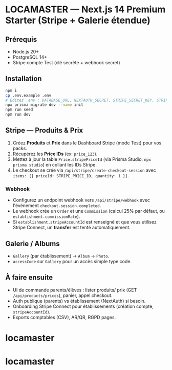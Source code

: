 # LOCAMASTER — Next.js 14 Premium Starter (Stripe + Galerie étendue)

## Prérequis
- Node.js 20+
- PostgreSQL 14+
- Stripe compte Test (clé secrète + webhook secret)

## Installation
```bash
npm i
cp .env.example .env
# Éditez .env : DATABASE_URL, NEXTAUTH_SECRET, STRIPE_SECRET_KEY, STRIPE_WEBHOOK_SECRET
npx prisma migrate dev --name init
npm run seed
npm run dev
```

## Stripe — Produits & Prix
1. Créez **Produits** et **Prix** dans le Dashboard Stripe (mode Test) pour vos packs.
2. Récupérez les **Price IDs** (ex: `price_123`).
3. Mettez à jour la table `Price.stripePriceId` (via Prisma Studio: `npx prisma studio`) en collant les IDs Stripe.
4. Le checkout se crée via `/api/stripe/create-checkout-session` avec `items: [{ priceId: STRIPE_PRICE_ID, quantity: 1 }]`.

### Webhook
- Configurez un endpoint webhook vers `/api/stripe/webhook` avec l'événement `checkout.session.completed`.
- Le webhook crée un `Order` et une `Commission` (calcul 25% par défaut, ou `establishment.commissionRate`).
- Si `establishment.stripeAccountId` est renseigné et que vous utilisez Stripe Connect, un **transfer** est tenté automatiquement.

## Galerie / Albums
- `Gallery` (par établissement) -> `Album` -> `Photo`.
- `accessCode` sur `Gallery` pour un accès simple type code.

## À faire ensuite
- UI de commande parents/élèves : lister produits/ prix (GET `/api/products/prices`), panier, appel checkout.
- Auth publique (parents) vs établissement (NextAuth) si besoin.
- Onboarding Stripe Connect pour établissements (création compte, `stripeAccountId`).
- Exports comptables (CSV), AR/QR, RGPD pages.
# locamaster
# locamaster
